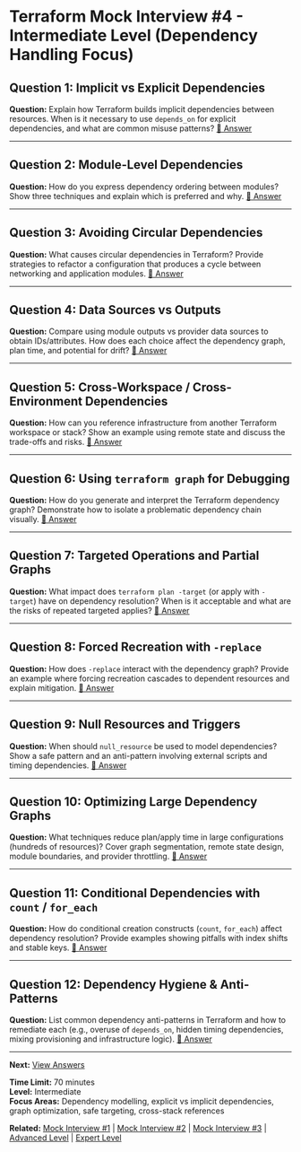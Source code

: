 # Terraform Mock Interview #4 - Intermediate Level (Dependency Handling Focus)

## Question 1: Implicit vs Explicit Dependencies
**Question:** Explain how Terraform builds implicit dependencies between resources. When is it necessary to use `depends_on` for explicit dependencies, and what are common misuse patterns?
[📖 Answer](mock_4_answers.md#question-1-implicit-vs-explicit-dependencies)

---

## Question 2: Module-Level Dependencies
**Question:** How do you express dependency ordering between modules? Show three techniques and explain which is preferred and why.
[📖 Answer](mock_4_answers.md#question-2-module-level-dependencies)

---

## Question 3: Avoiding Circular Dependencies
**Question:** What causes circular dependencies in Terraform? Provide strategies to refactor a configuration that produces a cycle between networking and application modules.
[📖 Answer](mock_4_answers.md#question-3-avoiding-circular-dependencies)

---

## Question 4: Data Sources vs Outputs
**Question:** Compare using module outputs vs provider data sources to obtain IDs/attributes. How does each choice affect the dependency graph, plan time, and potential for drift?
[📖 Answer](mock_4_answers.md#question-4-data-sources-vs-outputs)

---

## Question 5: Cross-Workspace / Cross-Environment Dependencies
**Question:** How can you reference infrastructure from another Terraform workspace or stack? Show an example using remote state and discuss the trade-offs and risks.
[📖 Answer](mock_4_answers.md#question-5-cross-workspace--cross-environment-dependencies)

---

## Question 6: Using `terraform graph` for Debugging
**Question:** How do you generate and interpret the Terraform dependency graph? Demonstrate how to isolate a problematic dependency chain visually.
[📖 Answer](mock_4_answers.md#question-6-using-terraform-graph-for-debugging)

---

## Question 7: Targeted Operations and Partial Graphs
**Question:** What impact does `terraform plan -target` (or apply with `-target`) have on dependency resolution? When is it acceptable and what are the risks of repeated targeted applies?
[📖 Answer](mock_4_answers.md#question-7-targeted-operations-and-partial-graphs)

---

## Question 8: Forced Recreation with `-replace`
**Question:** How does `-replace` interact with the dependency graph? Provide an example where forcing recreation cascades to dependent resources and explain mitigation.
[📖 Answer](mock_4_answers.md#question-8-forced-recreation-with--replace)

---

## Question 9: Null Resources and Triggers
**Question:** When should `null_resource` be used to model dependencies? Show a safe pattern and an anti-pattern involving external scripts and timing dependencies.
[📖 Answer](mock_4_answers.md#question-9-null-resources-and-triggers)

---

## Question 10: Optimizing Large Dependency Graphs
**Question:** What techniques reduce plan/apply time in large configurations (hundreds of resources)? Cover graph segmentation, remote state design, module boundaries, and provider throttling.
[📖 Answer](mock_4_answers.md#question-10-optimizing-large-dependency-graphs)

---

## Question 11: Conditional Dependencies with `count` / `for_each`
**Question:** How do conditional creation constructs (`count`, `for_each`) affect dependency resolution? Provide examples showing pitfalls with index shifts and stable keys.
[📖 Answer](mock_4_answers.md#question-11-conditional-dependencies-with-count--for_each)

---

## Question 12: Dependency Hygiene & Anti-Patterns
**Question:** List common dependency anti-patterns in Terraform and how to remediate each (e.g., overuse of `depends_on`, hidden timing dependencies, mixing provisioning and infrastructure logic).
[📖 Answer](mock_4_answers.md#question-12-dependency-hygiene--anti-patterns)

---

**Next:** [View Answers](mock_4_answers.md)

**Time Limit:** 70 minutes  
**Level:** Intermediate  
**Focus Areas:** Dependency modelling, explicit vs implicit dependencies, graph optimization, safe targeting, cross-stack references

**Related:** [Mock Interview #1](mock_1_questions.md) | [Mock Interview #2](mock_2_questions.md) | [Mock Interview #3](mock_3_questions.md) | [Advanced Level](../advanced/) | [Expert Level](../expert/)
